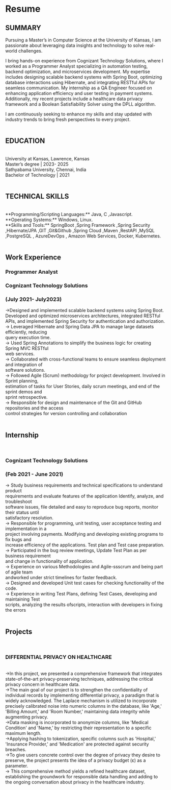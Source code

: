 # Resume
<h2>SUMMARY</h2>
Pursuing a Master’s in Computer Science at the University of Kansas, I am passionate about leveraging data insights and technology to solve real-world challenges.<br>

I bring hands-on experience from Cognizant Technology Solutions, where I worked as a Programmer Analyst specializing in automation testing, backend optimization, and microservices development. My expertise includes designing scalable backend systems with Spring Boot, optimizing database interactions using Hibernate, and integrating RESTful APIs for seamless communication. My internship as a QA Engineer focused on enhancing application efficiency and user testing in payment systems. Additionally, my recent projects include a healthcare data privacy framework and a Boolean Satisfiability Solver using the DPLL algorithm.<br>

I am continuously seeking to enhance my skills and stay updated with industry trends to bring fresh perspectives to every project.<br><br>

<h2>EDUCATION</h2><br>
University at Kansas, Lawrence, Kansas<br>
Master’s degree | 2023- 2025<br>
Sathyabama University, Chennai, India<br>
Bachelor of Technology | 2021<br><br>

<h2>TECHNICAL SKILLS</h2><br>
**Programming/Scripting Languages:** Java, C ,Javascript.<br>
**Operating Systems:** Windows, Linux.<br>
**Skills and Tools:** SpringBoot ,Spring Framework ,Spring Security ,Hibernate/JPA ,GIT ,Git&Github ,Spring Cloud ,Maven ,RestAPI ,MySQL ,PostgreSQL , AzureDevOps , Amazon Web Services, Docker, Kubernetes. <br><br>

<h2>Work Experience</h2>
<h3>Programmer Analyst</h3>
<h3>Cognizant Technology Solutions</h3>                                                                         <h3>  (July 2021- July2023)</h3>

->Designed and implemented scalable backend systems using Spring Boot.<br>
 Developed and optimized microservices architectures, integrated RESTful APIs, and
implemented Spring Security for authentication and authorization.<br>
-> Leveraged Hibernate and Spring Data JPA to manage large datasets efficiently, reducing<br>
query execution time.<br>
-> Used Spring Annotations to simplify the business logic for creating Spring MVC RESTful<br>
web services.<br>
-> Collaborated with cross-functional teams to ensure seamless deployment and integration of<br>
software solutions.<br>
-> Followed Agile (Scrum) methodology for project development. Involved in Sprint planning,<br>
estimation of tasks for User Stories, daily scrum meetings, and end of the sprint demos and<br>
sprint retrospective.<br>
-> Responsible for design and maintenance of the Git and GitHub repositories and the access<br>
control strategies for version controlling and collaboration<br><br>

<h2>Internship</h2><br>
<h3>Cognizant Technology Solutions</h3>   <h3>(Feb 2021 - June 2021)</h3>

-> Study business requirements and technical specifications to understand product<br>
requirements and evaluate features of the application Identify, analyze, and troubleshoot<br>
software issues, file detailed and easy to reproduce bug reports, monitor their status until<br>
satisfactory resolution.<br>
-> Responsible for programming, unit testing, user acceptance testing and implementation in a<br>
project involving payments. Modifying and developing existing programs to fix bugs and<br>
increase efficiency of the applications. Test plan and Test case preparation.<br>
-> Participated in the bug review meetings, Update Test Plan as per business requirement<br>
and change in functionality of application.<br>
-> Experience on various Methodologies and Agile-ssscrum and being part of agile team<br>
andworked under strict timelines for faster feedback.<br>
->  Designed and developed Unit test cases for checking functionality of the code.<br>
-> Experience in writing Test Plans, defining Test Cases, developing and maintaining Test<br>
scripts, analyzing the results ofscripts, interaction with developers in fixing the errors<br><br>

<h2>Projects</h2><br>
<h3>DIFFERENTIAL PRIVACY ON HEALTHCARE</h3><br>
->In this project, we presented a comprehensive framework that integrates state-of-the-art
privacy-preserving techniques, addressing the critical privacy concern in healthcare data.<br>
->The main goal of our project is to strengthen the confidentiality of individual records by
implementing differential privacy, a paradigm that is widely acknowledged. The Laplace
mechanism is utilized to incorporate precisely calibrated noise into numeric columns in the database, like
'Age,' 'Billing Amount,' and 'Room Number,' maintaining data integrity while augmenting
privacy.<br>
->Data masking is incorporated to anonymize columns, like 'Medical
Condition' and 'Name,' by restricting their representation to a specific maximum length.<br>
->Applying hashing to tokenization, specific columns such as 'Hospital,' 'Insurance Provider,' and
'Medication' are protected against security breaches.<br>
->To give users concrete control over the degree of privacy they desire to
preserve, the project presents the idea of a privacy budget (ε) as a parameter. <br>
-> This comprehensive method yields a refined healthcare dataset, establishing the groundwork for
responsible data handling and adding to the ongoing conversation about privacy in the
healthcare industry.<br>
